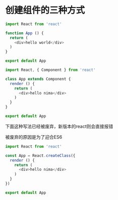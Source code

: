 # 创建组件的三种方式
```js
import React from 'react'

function App () {
  return (
    <div>hello world</div>
  )
}

export default App
```

```js
import React, { Component } from 'react'

class App extends Component {
  render () {
    return (
      <div>hello nima</div>
    )
  }
}

export default App
```

下面这种写法已经被废弃，新版本的react则会直接报错

被废弃的原因是为了迎合ES6
```js
import React from 'react'

const App = React.createClass({
  render () {
    return (
      <div>hello nima</div>
    )
  }
})

export default App
```